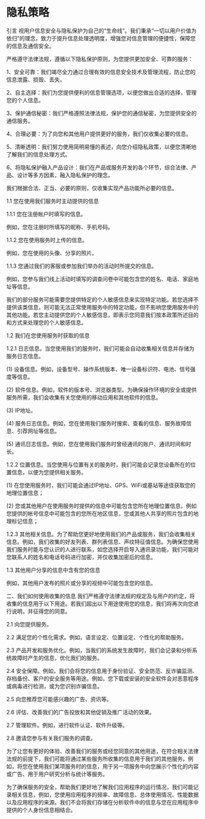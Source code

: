 #   隐私策略

引言
视用户信息安全与隐私保护为自己的“生命线”。我们秉承“一切以用户价值为依归”的理念，致力于提升信息处理透明度，增强您对信息管理的便捷性，保障您的信息及通信安全。

严格遵守法律法规，遵循以下隐私保护原则，为您提供更加安全、可靠的服务：

1、安全可靠：我们竭尽全力通过合理有效的信息安全技术及管理流程，防止您的信息泄露、损毁、丢失。

2、自主选择：我们为您提供便利的信息管理选项，以便您做出合适的选择，管理您的个人信息。

3、保护通信秘密：我们严格遵照法律法规，保护您的通信秘密，为您提供安全的通信服务。

4、合理必要：为了向您和其他用户提供更好的服务，我们仅收集必要的信息。

5、清晰透明：我们努力使用简明易懂的表述，向您介绍隐私政策，以便您清晰地了解我们的信息处理方式。

6、将隐私保护融入产品设计：我们在产品或服务开发的各个环节，综合法律、产品、设计等多方因素，融入隐私保护的理念。


我们根据合法、正当、必要的原则，仅收集实现产品功能所必要的信息。

1.1
您在使用我们服务时主动提供的信息

1.1.1 您在注册帐户时填写的信息。

例如，您在注册时所填写的昵称、手机号码。

1.1.2 您在使用服务时上传的信息。

例如，您在使用的头像、分享的照片。

1.1.3 您通过我们的客服或参加我们举办的活动时所提交的信息。

例如，您参与我们线上活动时填写的调查问卷中可能包含您的姓名、电话、家庭地址等信息。

我们的部分服务可能需要您提供特定的个人敏感信息来实现特定功能。若您选择不提供该类信息，则可能无法正常使用服务中的特定功能，但不影响您使用服务中的其他功能。若您主动提供您的个人敏感信息，即表示您同意我们按本政策所述目的和方式来处理您的个人敏感信息。

1.2
我们在您使用服务时获取的信息

1.2.1 日志信息。当您使用我们的服务时，我们可能会自动收集相关信息并存储为服务日志信息。

(1) 设备信息。例如，设备型号、操作系统版本、唯一设备标识符、电池、信号强度等信息。

(2) 软件信息。例如，软件的版本号、浏览器类型。为确保操作环境的安全或提供服务所需，我们会收集有关您使用的移动应用和其他软件的信息。

(3) IP地址。

(4) 服务日志信息。例如，您在使用我们服务时搜索、查看的信息、服务故障信息、引荐网址等信息。

(5) 通讯日志信息。例如，您在使用我们服务时曾经通讯的账户、通讯时间和时长。

1.2.2 位置信息。当您使用与位置有关的服务时，我们可能会记录您设备所在的位置信息，以便为您提供相关服务。

(1) 在您使用服务时，我们可能会通过IP地址、GPS、WiFi或基站等途径获取您的地理位置信息；

(2) 您或其他用户在使用服务时提供的信息中可能包含您所在地理位置信息，例如您提供的帐号信息中可能包含的您所在地区信息，您或其他人共享的照片包含的地理标记信息；

1.2.3 其他相关信息。为了帮助您更好地使用我们的产品或服务，我们会收集相关信息。例如，我们收集的好友列表、群列表信息、声纹特征值信息。为确保您使用我们服务时能与您认识的人进行联系，如您选择开启导入通讯录功能，我们可能对您联系人的姓名和电话号码进行加密，并仅收集加密后的信息。

1.3
其他用户分享的信息中含有您的信息

例如，其他用户发布的照片或分享的视频中可能包含您的信息。

二、我们如何使用收集的信息
我们严格遵守法律法规的规定及与用户的约定，将收集的信息用于以下用途。若我们超出以下用途使用您的信息，我们将再次向您进行说明，并征得您的同意。

2.1
向您提供服务。

2.2
满足您的个性化需求。例如，语言设定、位置设定、个性化的帮助服务。

2.3
产品开发和服务优化。例如，当我们的系统发生故障时，我们会记录和分析系统故障时产生的信息，优化我们的服务。

2.4
安全保障。例如，我们会将您的信息用于身份验证、安全防范、反诈骗监测、存档备份、客户的安全服务等用途。例如，您下载或安装的安全软件会对恶意程序或病毒进行检测，或为您识别诈骗信息。

2.5
向您推荐您可能感兴趣的广告、资讯等。

2.6
评估、改善我们的广告投放和其他促销及推广活动的效果。

2.7
管理软件。例如，进行软件认证、软件升级等。

2.8
邀请您参与有关我们服务的调查。

为了让您有更好的体验、改善我们的服务或经您同意的其他用途，在符合相关法律法规的前提下，我们可能将通过某些服务所收集的信息用于我们的其他服务。例如，将您在使用我们某项服务时的信息，用于另一项服务中向您展示个性化的内容或广告、用于用户研究分析与统计等服务。

为了确保服务的安全，帮助我们更好地了解我们应用程序的运行情况，我们可能记录相关信息，例如，您使用应用程序的频率、故障信息、总体使用情况、性能数据以及应用程序的来源。我们不会将我们存储在分析软件中的信息与您在应用程序中提供的个人身份信息相结合。
